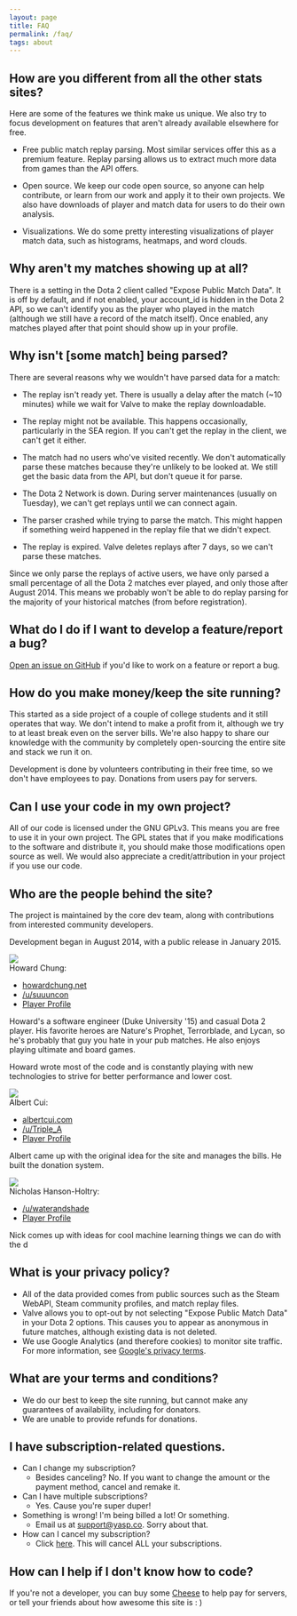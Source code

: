 ```yaml
---
layout: page
title: FAQ
permalink: /faq/
tags: about
---
```


## How are you different from all the other stats sites?

Here are some of the features we think make us unique.  We also try to focus development on features that aren't already available elsewhere for free.

* Free public match replay parsing.  Most similar services offer this as a premium feature.  Replay parsing allows us to extract much more data from games than the API offers.

* Open source.  We keep our code open source, so anyone can help contribute, or learn from our work and apply it to their own projects.  We also have downloads of player and match data for users to do their own analysis.

* Visualizations.  We do some pretty interesting visualizations of player match data, such as histograms, heatmaps, and word clouds.


## Why aren't my matches showing up at all?

There is a setting in the Dota 2 client called "Expose Public Match Data".
It is off by default, and if not enabled, your account_id is hidden in the Dota 2 API, so we can't identify you as the player who played in the match (although we still have a record of the match itself).
Once enabled, any matches played after that point should show up in your profile.

## Why isn't [some match] being parsed?

There are several reasons why we wouldn't have parsed data for a match:

* The replay isn't ready yet.  There is usually a delay after the match (~10 minutes) while we wait for Valve to make the replay downloadable. 

* The replay might not be available.  This happens occasionally, particularly in the SEA region.  If you can't get the replay in the client, we can't get it either.

* The match had no users who've visited recently.  We don't automatically parse these matches because they're unlikely to be looked at.  We still get the basic data from the API, but don't queue it for parse.

* The Dota 2 Network is down.  During server maintenances (usually on Tuesday), we can't get replays until we can connect again.

* The parser crashed while trying to parse the match.  This might happen if something weird happened in the replay file that we didn't expect.

* The replay is expired.  Valve deletes replays after 7 days, so we can't parse these matches.

Since we only parse the replays of active users, we have only parsed a small percentage of all the Dota 2 matches ever played, and only those after August 2014.
This means we probably won't be able to do replay parsing for the majority of your historical matches (from before registration).


## What do I do if I want to develop a feature/report a bug?

[Open an issue on GitHub](https://github.com/yasp-dota/yasp/issues) if you'd like to work on a feature or report a bug.


## How do you make money/keep the site running?

This started as a side project of a couple of college students and it still operates that way.
We don't intend to make a profit from it, although we try to at least break even on the server bills.
We're also happy to share our knowledge with the community by completely open-sourcing the entire site and stack we run it on.

Development is done by volunteers contributing in their free time, so we don't have employees to pay.
Donations from users pay for servers.

## Can I use your code in my own project?

All of our code is licensed under the GNU GPLv3.
This means you are free to use it in your own project.
The GPL states that if you make modifications to the software and distribute it, you should make those modifications open source as well.
We would also appreciate a credit/attribution in your project if you use our code.

## Who are the people behind the site?

The project is maintained by the core dev team, along with contributions from interested community developers.

Development began in August 2014, with a public release in January 2015.  

<div>
<img src="https://avatars2.githubusercontent.com/u/3134520?v=3&s=150"/>
</div>
Howard Chung:

* [howardchung.net](http://howardchung.net)
* [/u/suuuncon](http://reddit.com/user/suuuncon)
* [Player Profile](/players/88367253)

Howard's a software engineer (Duke University '15) and casual Dota 2 player.
His favorite heroes are Nature's Prophet, Terrorblade, and Lycan, so he's probably that guy you hate in your pub matches.
He also enjoys playing ultimate and board games.

Howard wrote most of the code and is constantly playing with new technologies to strive for better performance and lower cost.

<div>
<img src="https://avatars3.githubusercontent.com/u/3838552?v=3&s=150"/>
</div>
Albert Cui:

* [albertcui.com](http://albertcui.com)
* [/u/Triple_A](http://reddit.com/user/Triple_A)
* [Player Profile](/players/102344608)

Albert came up with the original idea for the site and manages the bills.  He built the donation system.

<div>
<img src="https://avatars1.githubusercontent.com/u/9388670?v=3&s=150"/>
</div>
Nicholas Hanson-Holtry:

* [/u/waterandshade](http://reddit.com/user/waterandshade)
* [Player Profile](/players/75392401)

Nick comes up with ideas for cool machine learning things we can do with the d

## What is your privacy policy?

* All of the data provided comes from public sources such as the Steam WebAPI, Steam community profiles, and match replay files.
* Valve allows you to opt-out by not selecting "Expose Public Match Data" in your Dota 2 options.  This causes you to appear as anonymous in future matches, although existing data is not deleted.
* We use Google Analytics (and therefore cookies) to monitor site traffic. For more information, see [Google's privacy terms](https://www.google.com/policies/privacy/partners/).


## What are your terms and conditions?

* We do our best to keep the site running, but cannot make any guarantees of availability, including for donators.
* We are unable to provide refunds for donations.

## I have subscription-related questions.
* Can I change my subscription?
  * Besides canceling? No. If you want to change the amount or the payment method, cancel and remake it.
* Can I have multiple subscriptions?
  * Yes. Cause you're super duper!
* Something is wrong! I'm being billed a lot! Or something.
  * Email us at support@yasp.co. Sorry about that.
* How can I cancel my subscription?
  * Click [here](/cancel). This will cancel ALL your subscriptions.
            
## How can I help if I don't know how to code?

If you're not a developer, you can buy some <a href='//yasp.co/carry' target="_blank">Cheese</a> to help pay for servers, or tell your friends about how awesome this site is : )
